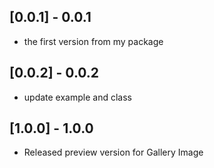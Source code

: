 ## [0.0.1] - 0.0.1

* the first version from my package

## [0.0.2] -  0.0.2

* update example and class

## [1.0.0] -  1.0.0

* Released preview version for Gallery Image